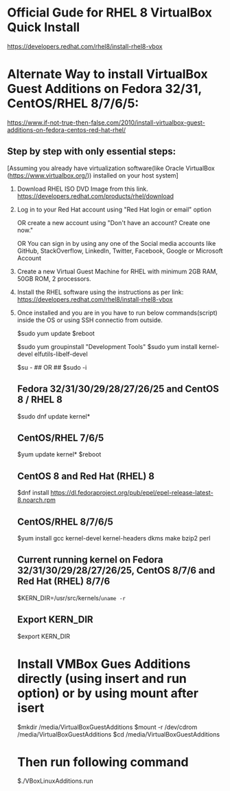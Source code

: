 # Official Gude for RHEL 8 VirtualBox Quick Install
https://developers.redhat.com/rhel8/install-rhel8-vbox

# Alternate Way to install VirtualBox Guest Additions on Fedora 32/31, CentOS/RHEL 8/7/6/5:
https://www.if-not-true-then-false.com/2010/install-virtualbox-guest-additions-on-fedora-centos-red-hat-rhel/

        
## Step by step with only essential steps:
[Assuming you already have virtualization software(like Oracle VirtualBox (https://www.virtualbox.org/)) installed on your host system]

1. Download RHEL ISO DVD Image from this link.
https://developers.redhat.com/products/rhel/download

2. Log in to your Red Hat account using "Red Hat login or email" option
   
   OR
   create a new account using "Don't have an account? Create one now."

   OR
   You can sign in by using any one of the Social media accounts like GitHub, StackOverflow, LinkedIn, Twitter, Facebook, Google or Microsoft Account

3. Create a new Virtual Guest Machine for RHEL with minimum 2GB RAM, 50GB ROM, 2 processors. 

4. Install the RHEL software using the instructions as per link: https://developers.redhat.com/rhel8/install-rhel8-vbox

5. Once installed and you are in you have to run below commands(script) inside the OS or using SSH connectio from outside.

    $sudo yum update
    $reboot

    $sudo yum groupinstall "Development Tools"
    $sudo yum install kernel-devel elfutils-libelf-devel
    
    $su -
        ## OR ##
    $sudo -i
    
    ## Fedora 32/31/30/29/28/27/26/25 and CentOS 8 / RHEL 8 ##
    $sudo dnf update kernel*

    ## CentOS/RHEL 7/6/5 ##
    $yum update kernel*
    $reboot

    ## CentOS 8 and Red Hat (RHEL) 8 ##
    $dnf install https://dl.fedoraproject.org/pub/epel/epel-release-latest-8.noarch.rpm

    ## CentOS/RHEL 8/7/6/5 ##
    $yum install gcc kernel-devel kernel-headers dkms make bzip2 perl

    ## Current running kernel on Fedora 32/31/30/29/28/27/26/25, CentOS 8/7/6 and Red Hat (RHEL) 8/7/6 ##
    $KERN_DIR=/usr/src/kernels/`uname -r`
    
    ## Export KERN_DIR ##
    $export KERN_DIR

    # Install VMBox Gues Additions directly (using insert and run option) or by using mount after isert
    $mkdir /media/VirtualBoxGuestAdditions
    $mount -r /dev/cdrom /media/VirtualBoxGuestAdditions
    $cd /media/VirtualBoxGuestAdditions

    # Then run following command
    $./VBoxLinuxAdditions.run









